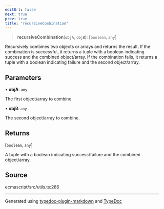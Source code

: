 ```yaml
---
editUrl: false
next: true
prev: true
title: "recursiveCombination"
---
```


> **recursiveCombination**(`objA`, `objB`): [`boolean`, `any`]

Recursively combines two objects or arrays and returns the result.
If the combination is successful, it returns a tuple with a boolean indicating success and the combined object/array.
If the combination fails, it returns a tuple with a boolean indicating failure and the second object/array.

## Parameters

• **objA**: `any`

The first object/array to combine.

• **objB**: `any`

The second object/array to combine.

## Returns

[`boolean`, `any`]

A tuple with a boolean indicating success/failure and the combined object/array.

## Source

ecmascript/src/utils.ts:266

***

Generated using [typedoc-plugin-markdown](https://www.npmjs.com/package/typedoc-plugin-markdown) and [TypeDoc](https://typedoc.org/)
